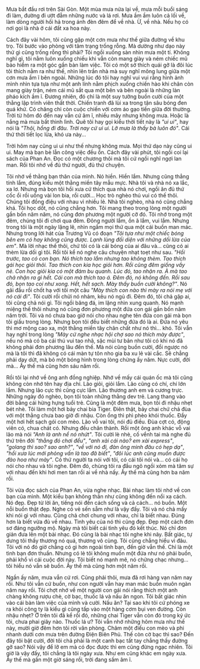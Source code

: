 Mưa bắt đầu rơi trên Sài Gòn. Một mùa mưa nửa lại về, mưa mỗi buổi sáng đi làm, đường đi ướt đẫm những nước và lá rơi. Mưa ầm ầm luôn cả lối về, làm dòng người hối hả trong ánh đèn đêm để về nhà. Ừ, về nhà. Nếu họ có nơi gọi là nhà ở cái đất xa hoa này.

Cách đây vài hôm, tôi cũng gặp một cơn mưa như thế giữa đường về khu trọ. Tôi bước vào phòng với tâm trạng trống rỗng. Mà dường như dạo này thứ gì cũng trống rỗng thì phải? Tôi ngồi xuống sàn nhìn mưa một tí. Không nghĩ gì, tôi nằm luôn xuống chiếu khi vẫn còn mang giày và ném chiếc mũ bảo hiểm ra một góc gần bàn làm việc. Tôi có một sở thích quái gỡ là đôi lúc tôi thích nằm ra như thế, nhìn lên trần nhà mà suy nghĩ mông lung giữa một cơn mưa ầm ĩ bên ngoài. Những lúc đó tôi hay nghĩ vui vui rằng hình ảnh mình nhìn tựa tựa như một anh lính nằm phịch xuống chiến hào khi chân còn mang giày trận, ném cái mũ sắt qua một bên và bên ngoài là những làn pháo kích ầm ĩ. Đương nhiên, đó chỉ là một suy tưởng buồn cười của một thằng lập trình viên thất thời. Chiến tranh đã lùi xa trong tận sâu bóng đen quá khứ. Có chăng chỉ còn cuộc chiến với cơm áo gạo tiền giữa đời thường. Trời từ hôm đó đến nay vẫn cứ âm ĩ, nhiều mây nhưng không mưa. Hoặc là nắng mà mưa bất thình lình. Quê tôi hay gọi kiểu thời tiết này là *"ui ui"*, hay nói là *"Thôi, hổng đi đâu. Trời nay cứ ui ui. Lỡ mưa là thấy bà luôn đó"*. Cái thứ thời tiết lọc lừa, khó ưa này...

Trời hôm nay cũng ui ui như thế nhưng không mưa. Mọi thứ dạo này cũng ui ui. May mà bạn bè lẫn công việc đều ổn. Cách đây vài phút, tôi ngồi coi lại sách của Phan An. Đọc có một chương thôi mà tôi cứ ngồi nghĩ ngợi lan man. Rồi tôi nhớ về đủ thứ người, đủ thứ chuyện.

Tôi nhớ về thằng bạn thân của mình. Nó hiền. Hiền lắm. Nhưng cũng thẳng tính lắm, đúng kiểu một thằng miền tây mẫu mực. Nhà tôi và nhà nó xa lắc, xa lơ. Nhưng mà bọn tôi hồi xưa cứ thích qua nhà nó chơi, ngồi ăn đủ thứ cốc ổi rồi uống vài lon bia, rồi cười... Học trò nghèo thú vui có thế thôi. Chúng tôi đồng điệu với nhau vì nhiều lẻ. Nhà tôi nghèo, nhà nó cũng chẳng khá. Tôi học dốt, nó cũng chẳng hơn. Tôi mang theo trong lòng một người gần bốn năm năm, nó cũng đơn phương một người cỡ đó. Tôi nhớ trong một đêm, chúng tôi đi chơi qua đêm. Đông người lắm, ồn ã lắm, vui lắm. Nhưng trong tôi là một ngày lặng lẽ, nhìn ngắm mọi thứ qua một cái buồn man mác. Nhưng trong lời hát của Trương Vũ có đoạn *"Tôi tựa như một chiếc bóng bên em có hay không cũng được. Lạnh lùng đối diện với những dối lừa của em"*. Mà lời nhạc thế thôi, chứ tôi có là cái bóng của ai đâu và... cũng có ai thèm lừa dối gì tôi. Rồi tôi kể nó nghe câu chuyện nhạt toẹt như sau. *"Hồi trước, tao có con bạn. Nó thích tao lắm nhưng tao không thèm. Tao thích gái học giỏi thôi. Tao thích con kia học giỏi hơn. Rồi cũng đêm giống vầy nè. Con học giỏi kia có một đám bu quanh. Lúc đó, tao nhận ra. À mà tao chả nhận ra gì hết. Cái con mà thích tao á. Đêm đó, nó không đến. Rồi sau đó, bọn tao coi như xong. Hết, hết sạch. Mày thấy buồn cười không?"*. Nó gãi đầu rồi chốt hạ với tôi một câu *"Mày thích con nào thì mày ra nói mẹ với nó cái đi"*. Tôi cười rồi chửi nó nhảm, kêu nó ngủ đi. Đêm đó, tôi chả gặp ai, tôi cũng chả nói gì. Tôi ngồi băng đá, im lặng nhìn xung quanh. Nó mạnh miệng thế thôi nhưng nó cũng đơn phương một đứa con gái gần bốn năm năm trời. Tôi và nó chưa bao giờ nói cho nhau nghe tên đứa con gái mà bọn tôi giấu trong lòng. Nhưng bọn tôi đều biết những đứa đó là ai. Đứa nó yêu thì mơ mộng cao xa, một thằng miền tây chân chất như nó thì... khó. Tôi vẫn hay nghĩ trong lòng *"Mày cứ nghe nhạc hội chợ sao nó thích mày được"*, nếu nó mà có ba cái thú vui tao nhã, sặc mùi tư bản như tôi có khi nó đã không phải đơn phương lâu đến thế. Mà nói cũng buồn cười, đổi ngược nó mà là tôi thì đã không có cái màn tự tôn nho gia ba xu lẻ vài cắc. Sẽ chẳng phải day dứt, mà bỏ một bóng hình trong lòng chừng ấy năm. Nực cười, đời mà... Ấy thế mà cũng hơn sáu năm rồi.

Rồi tôi lại nhớ về ông anh đồng nghiệp. Nhớ về mấy cái quán ốc mà tôi cũng không còn nhớ tên hay địa chỉ. Lão giỏi, giỏi lắm. Lão cũng có chí, chí lớn lắm. Nhưng lão cực thì cũng cực lắm. Lão thương anh em và cương trực. Những ngày đó nghèo, bọn tôi toàn những thằng dev trẻ. Lang thang vào đời bằng cái hừng hựng tuổi trẻ. Cũng là một đêm mưa, bọn tôi đi nhậu nhẹt bét nhè. Tôi làm một hơi bảy chai bia Tiger. Điên thật, bảy chai chứ chả đùa với một thằng chưa bao giờ đi nhậu. Còn ổng thì phì phèo khói thuốc. Đẩy một hơi hết sạch gói con mèo. Lão vỗ vai tôi, nói đủ điều. Đùa cợt có, động viên có, chua chát có. Nhưng đều chân thành. Rồi một ông anh khác vỗ vai lão mà nói *"Anh là anh nể nó nhứt"*. Tôi cười lè nhè, cố vểnh tai mà nghe đủ thứ trên đời *"thằng đó chơi đểu"*, *"anh xài cái nào? em xài express"*, *"golang thì sao? sao anh?"*, *"về với nó đi, đàn ông mình đâu có hẹp dạ"*, *"hồi xưa lúc mới phỏng vấn là tao đã biết"*, *"đôi lúc anh cũng muốn được đào hoa như mày"*. Có thứ người ta nói với tôi, có cái tôi nói và... có cái họ nói cho nhau và tôi nghe. Đêm đó, chùng tôi ra đầu ngõ ngồi xỏm mà tâm sự với nhau đến khi hơi men tan rồi ai về nhà nấy. Ấy thế mà cũng hơn ba năm rồi.

Tôi vừa đọc sách của Phan An, vừa nghe nhạc. Bài nhạc làm tôi nhớ về con bạn của mình. Một kiểu bạn không thân như cũng không đến nổi xa cách. Nó đẹp. Đẹp từ lời ăn, tiếng nói đến cách sống và cả cách... nó buồn. Một nỗi buồn thật đẹp. Nghe có vẻ sến sẫm như là vậy đấy. Tôi và nó chả mấy khi nói gì với nhau. Cũng chả chơi chung với nhau, chỉ là biết nhau. Đúng hơn là biết vừa đủ về nhau. Tình yêu của nó thì cũng đẹp. Đẹp một cách đơn sơ đáng ngưỡng mộ. Ngày mà tôi biết cái tình yêu đó kết thúc. Nó chỉ đơn giản đưa lên một bài nhạc. Đó cũng là bài nhạc tôi nghe khi nãy. Bất giác, tự dưng tôi thấy thương nó quá, thương vô cùng. Tôi cũng chẳng hiểu vì đâu. Tôi với nó đó giờ chẳng có gì hơn ngoài tình bạn, đến giờ vẫn thế. Chỉ là một tình bạn đơn thuần. Nhưng có lẻ tôi không muốn một đứa như nó phải buồn, phải khổ vì cái cuộc đời này. Tôi biết nó mạnh mẽ, nó chửng chạc nhưng... tôi hiểu nó vẫn sẽ buồn. Ấy thế mà cũng hơn một năm rồi.

Ngần ấy năm, mưa vẫn cứ rơi. Cũng phải thôi, mưa đã rơi hàng vạn năm nay rồi. Như tôi vẫn cứ buồn, như con người vẫn hay man mác buồn muôn ngàn năm nay rồi. Tôi chợt nhớ về một người con gái nói rằng thích một anh chàng không rượu chè, cờ bạc, thuốc lá và nấu ăn ngon. Tôi bất giác nhìn vào cái bàn làm việc của mình và cười. Nấu ăn? Tại sao khi tôi cứ phóng xe ra khỏi công ty là kiểu gì cũng tấp vào một hàng cơm bụi ven đường. Còn nhậu nhẹt? Ở trên tôi đã kể rồi đó, những chai Tiger vẫn còn đó trong ký ức tôi, chưa phai giây nào. Thuốc lá ư? Tôi vẫn nhớ những hôm mưa như thế này, mười giờ đêm hơn tôi rời văn phòng. Châm một điếu con mèo và phi nhanh dưới cơn mưa trên đường Điện Biên Phủ. Thế còn cờ bạc thì sao? Đến đây tôi bật cười, đời tôi chả phải là một canh bạc tất tay chẳng thấy đường gỡ sao? Nói vậy để lỡ em mà có đọc được thì em cũng đừng ngạc nhiên. Tôi giờ là vậy đấy, tôi chẳng là tôi ngày xưa. Như em cũng khác em ngày xưa. Ấy thế mà gần một giờ sáng rồi, trời đang sấm âm ĩ.
